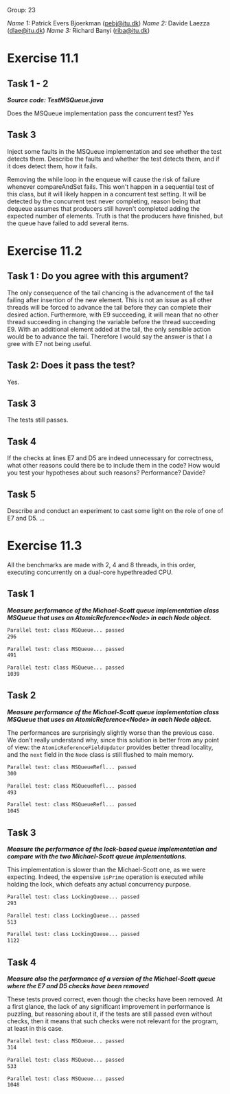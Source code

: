 Group: 23

*Name 1:* Patrick Evers Bjoerkman (pebj@itu.dk)
*Name 2:* Davide Laezza (dlae@itu.dk)
*Name 3:* Richard Banyi (riba@itu.dk)


# Exercise 11.1

## Task 1 - 2
***Source code: TestMSQueue.java***

Does the MSQueue implementation pass the concurrent test?
Yes

## Task 3
Inject some faults in the MSQueue implementation and see whether the test detects them. Describe the
faults and whether the test detects them, and if it does detect them, how it fails.

Removing the while loop in the enqueue will cause the risk of failure whenever compareAndSet fails. This won't happen in a sequential test
of this class, but it will likely happen in a concurrent test setting. It will be detected by the concurrent test never completing, reason being that
dequeue assumes that producers still haven't completed adding the expected number of elements. Truth is that the producers have finished, but the queue
have failed to add several items.

# Exercise 11.2

## Task 1 : Do you agree with this argument?
The only consequence of the tail chancing is the advancement of the tail failing after insertion of the new element. This is not an issue as all other threads
will be forced to advance the tail before they can complete their desired action. Furthermore, with E9 succeeding, it will mean that no other thread succeeding in
changing the variable before the thread succeeding E9. With an additional element added at the tail, the only sensible action would be to advance the tail.
Therefore I would say the answer is that I a gree with E7 not being useful.

## Task 2: Does it pass the test?
Yes.

## Task 3
The tests still passes.

## Task 4
If the checks at lines E7 and D5 are indeed unnecessary for correctness, what other reasons could there be
to include them in the code? How would you test your hypotheses about such reasons?
Performance? Davide?

## Task 5
Describe and conduct an experiment to cast some light on the role of one of E7 and D5.
...


# Exercise 11.3
All the benchmarks are made with 2, 4 and 8 threads, in this order, executing
concurrently on a dual-core hypethreaded CPU.

## Task 1
***Measure performance of the Michael-Scott queue implementation class MSQueue
that uses an AtomicReference<Node<T>> in each Node<T> object.***
```bash
Parallel test: class MSQueue... passed
296

Parallel test: class MSQueue... passed
491

Parallel test: class MSQueue... passed
1039
```

## Task 2
***Measure performance of the Michael-Scott queue implementation class MSQueue
that uses an AtomicReference<Node<T>> in each Node<T> object.***

The performances are surprisingly slightly worse than the previous case.
We don't really understand why, since this solution is better from any point of
view: the `AtomicReferenceFieldUpdater` provides better thread locality, and the
`next` field in the `Node` class is still flushed to main memory.

```bash
Parallel test: class MSQueueRefl... passed
300

Parallel test: class MSQueueRefl... passed
493

Parallel test: class MSQueueRefl... passed
1045
```

## Task 3
***Measure the performance of the lock-based queue implementation and compare
with the two Michael-Scott queue implementations.***

This implementation is slower than the Michael-Scott one, as we were expecting.
Indeed, the expensive `isPrime` operation is executed while holding the lock,
which defeats any actual concurrency purpose.

```bash
Parallel test: class LockingQueue... passed
293

Parallel test: class LockingQueue... passed
513

Parallel test: class LockingQueue... passed
1122
```

## Task 4
***Measure also the performance of a version of the Michael-Scott queue where
the E7 and D5 checks have been removed***

These tests proved correct, even though the checks have been removed. At a first
glance, the lack of any significant improvement in performance is puzzling, but
reasoning about it, if the tests are still passed even without checks, then it
means that such checks were not relevant for the program, at least in this case.

```bash
Parallel test: class MSQueue... passed
314

Parallel test: class MSQueue... passed
533

Parallel test: class MSQueue... passed
1048
```
